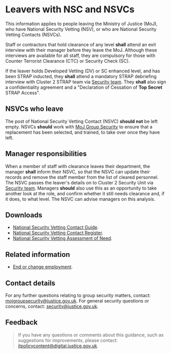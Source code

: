 # Leavers with NSC and NSVCs

This information applies to people leaving the Ministry of Justice \(MoJ\), who have National Security Vetting \(NSV\), or who are National Security Vetting Contacts \(NSVCs\).

Staff or contractors that hold clearance of any level **shall** attend an exit interview with their manager before they leave the MoJ. Although these interviews are available for all staff, they are compulsory for those with Counter Terrorist Clearance \(CTC\) or Security Check \(SC\).

If the leaver holds Developed Vetting \(DV\) or SC enhanced level, and has been STRAP inducted, they **shall** attend a mandatory STRAP debriefing interview with Cluster 2 STRAP team via [Security team](mailto:security@justice.gov.uk). They **shall** also sign a confidentiality agreement and a "Declaration of Cessation of **Top Secret** STRAP Access".

## NSVCs who leave

The post of National Security Vetting Contact \(NSVC\) **should not** be left empty. NSVCs **should** work with [MoJ Group Security](mailto:mojgroupsecurity@justice.gov.uk) to ensure that a replacement has been selected, and trained, to take over once they have left.

## Manager responsibilities

When a member of staff with clearance leaves their department, the manager **shall** inform their NSVC, so that the NSVC can update their records and remove the staff member from the list of cleared personnel. The NSVC passes the leaver's details on to Cluster 2 Security Unit via [Security team](mailto:security@justice.gov.uk). Managers **should** also use this as an opportunity to take another look at the role, and confirm whether it still needs clearance and, if it does, to what level. The NSVC can advise managers on this analysis.

## Downloads

-   [National Security Vetting Contact Guide](https://intranet.justice.gov.uk/documents/2016/08/national-security-vetting-contact-guide.docx).
-   [National Security Vetting Contact Register](https://intranet.justice.gov.uk/documents/2019/08/national-security-vetting-contacts-register.xlsx).
-   [National Security Vetting Assessment of Need](./gs/security-vetting-assessment-need.doc).

## Related information

-   [End or change employment](end-or-change-of-employment.md).

## Contact details

For any further questions relating to group security matters, contact: [mojgroupsecurity@justice.gov.uk](mailto:mojgroupsecurity@justice.gov.uk). For general security questions or concerns, contact: [security@justice.gov.uk](mailto:security@justice.gov.uk).

## Feedback

> If you have any questions or comments about this guidance, such as suggestions for improvements, please contact: [itpolicycontent@digital.justice.gov.uk](mailto:itpolicycontent@digital.justice.gov.uk).

